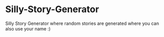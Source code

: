 # Silly-Story-Generator
Silly Story Generator where random stories are generated where you can also use your name :)
